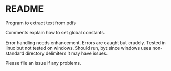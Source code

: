 # README #

Program to extract text from pdfs

Comments explain how to set global constants.

Error handling needs enhancement. Errors are caught but crudely. Tested
in linux but not tested on windows. Should run, byt since windows uses
non-standard directory delimiters it may have issues.

Please file an issue if any problems.

